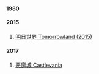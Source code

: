 #### 1980
	
#### 2015
1. [明日世界 Tomorrowland (2015)](./2015/tomorrowland)

#### 2017
1. [恶魔城 Castlevania](./2017/castlevania)

